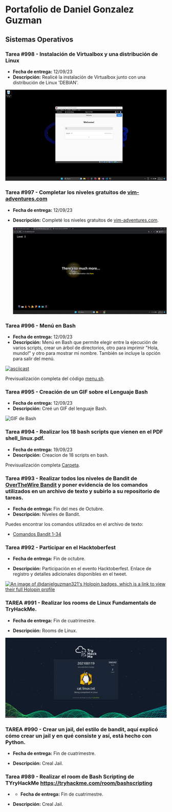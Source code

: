 # Portafolio de Daniel Gonzalez Guzman

## Sistemas Operativos

### Tarea #998 - Instalación de Virtualbox y una distribución de Linux

- **Fecha de entrega:** 12/09/23
- **Descripción:** Realicé la instalación de Virtualbox junto con una distribución de Linux 'DEBIAN'.

![Captura de pantalla](https://github.com/DanielGuzman321/Sistemas_Operativos/blob/main/imagen_2023-09-09_170401220.png)
  
### Tarea #997 - Completar los niveles gratuitos de [vim-adventures.com](https://vim-adventures.com/)

- **Fecha de entrega:** 12/09/23
- **Descripción:** Completé los niveles gratuitos de [vim-adventures.com](https://vim-adventures.com/).

    [![Captura de pantalla](https://github.com/DanielGuzman321/Sistemas_Operativos/blob/main/Captura%20de%20pantalla%202023-09-09%20110818.png)](https://github.com/DanielGuzman321/Sistemas_Operativos/blob/main/Captura%20de%20pantalla%202023-09-09%20110818.png)

### Tarea #996 - Menú en Bash

- **Fecha de entrega:** 12/09/23
- **Descripción:** Menú en Bash que permite elegir entre la ejecución de varios scripts, crear un árbol de directorios, otro para imprimir "Hola, mundo!" y otro para mostrar mi nombre. También se incluye la opción para salir del menú.

[![asciicast](https://asciinema.org/a/Q3KV76FOOS1CLXk2sjvLx70ZS.svg)](https://asciinema.org/a/Q3KV76FOOS1CLXk2sjvLx70ZS)

Previsualización completa del código [menu.sh](https://github.com/DanielGuzman321/Sistemas_Operativos/blob/main/Actividad1/menu.sh).

### Tarea #995 - Creación de un GIF sobre el Lenguaje Bash

- **Fecha de entrega:** 12/09/23
- **Descripción:** Creé un GIF del lenguaje Bash.

![GIF de Bash](https://github.com/DanielGuzman321/Sistemas_Operativos/blob/main/bash.gif)

### Tarea #994 - Realizar los 18 bash scripts que vienen en el PDF shell_linux.pdf.
- **Fecha de entrega:** 19/09/23
- **Descripción:** Creacion de 18 scripts en bash.

Previsualización completa [Carpeta](https://github.com/DanielGuzman321/Sistemas_Operativos/tree/main/Actividad1).

### Tarea #993 - Realizar todos los niveles de Bandit de [OverTheWire Bandit](https://overthewire.org/wargames/bandit/) y poner evidencia de los comandos utilizados en un archivo de texto y subirlo a su repositorio de tareas.

- **Fecha de entrega:** Fin del mes de Octubre.
- **Descripción:** Niveles de Bandit.

Puedes encontrar los comandos utilizados en el archivo de texto:
- [Comandos Bandit 1-34](https://github.com/DanielGuzman321/Sistemas_Operativos/blob/68d80f767d91efbef25cb5e7a3ed09270a9d13b3/bandit.txt#L1-L4)

### Tarea #992 - Participar en el Hacktoberfest

- **Fecha de entrega:** Fin de octubre.

- **Descripción:** Participación en el evento Hacktoberfest. Enlace de registro y detalles adicionales disponibles en el tweet.


[![An image of @danielguzman321's Holopin badges, which is a link to view their full Holopin profile](https://holopin.me/danielguzman321)](https://holopin.io/@danielguzman321)


### TAREA #991 - Realizar los rooms de Linux Fundamentals de TryHackMe.

- **Fecha de entrega:** Fin de cuatrimestre.

- **Descripción:** Rooms de Linux.

[![Captura de pantalla](https://github.com/DanielGuzman321/Sistemas_Operativos/blob/main/Captura%20de%20pantalla%20(1).png)](https://github.com/DanielGuzman321/Sistemas_Operativos/blob/main/Captura%20de%20pantalla%20(1).png)

### TAREA #990 - Crear un jail, del estilo de bandit, aquí explicó cómo crear un jail y en qué consiste y así, está hecho con Python.

- **Fecha de entrega:** Fin de cuatrimestre.

- **Descripción:** Creal Jail.

### Tarea #989 - Realizar el room de Bash Scripting de TYryHackMe https://tryhackme.com/room/bashscripting

-  - **Fecha de entrega:** Fin de cuatrimestre.

- **Descripción:** Creal Jail.



